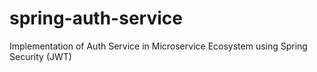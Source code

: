 # spring-auth-service
Implementation of Auth Service in Microservice Ecosystem using Spring Security (JWT)
